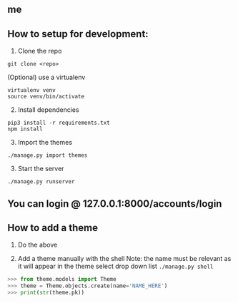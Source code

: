## me




## How to setup for development:

1. Clone the repo

```
git clone <repo>
```

(Optional) use a virtualenv

```
virtualenv venv
source venv/bin/activate
```

2. Install dependencies

```
pip3 install -r requirements.txt
npm install
```


3. Import the themes
```
./manage.py import themes
```


3. Start the server
```
./manage.py runserver
```

You can login @ 127.0.0.1:8000/accounts/login
---


## How to add a theme


1. Do the above


2. Add a theme manually with the shell
Note: the name must be relevant as it will appear in the theme select drop down list
``
./manage.py shell
``
``` python
>>> from theme.models import Theme
>>> theme = Theme.objects.create(name='NAME_HERE')
>>> print(str(theme.pk))
```
